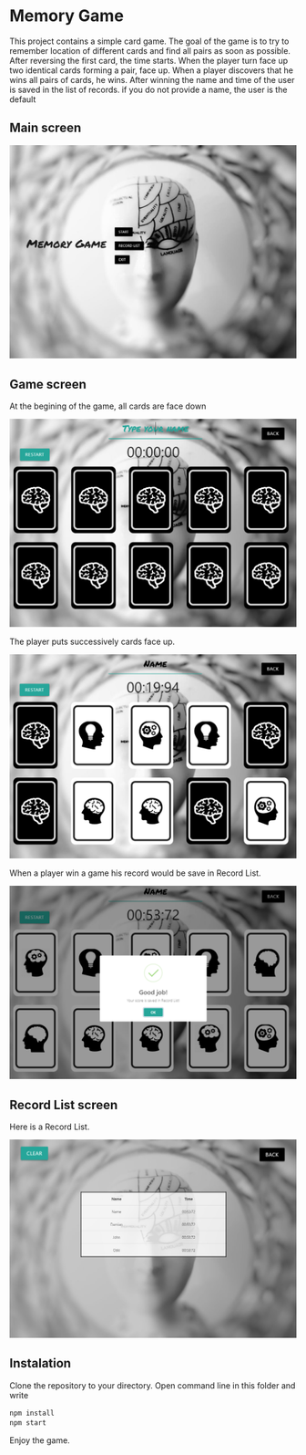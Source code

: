 # Memory Game
This project contains a simple card game.
The goal of the game is to try to remember
location of different cards and find all pairs as soon as possible.
After reversing the first card, the time starts.
 When the player
turn face up
two identical cards forming a pair, face up.
When a player discovers that he wins all pairs of cards, he wins.
After winning the name and time of the user is saved in the list of records. if you do not provide a name, the user is the default

## Main screen
![game](screenshots/mainPage.PNG)

 ## Game screen
 
 At the begining of the game, all cards are face down
  
![game](screenshots/gamePage.PNG)

 The player puts successively  cards face up.

![game](screenshots/gamePage3.PNG)

When a player win a game his record would be save in Record List.

![game](screenshots/gamePage4.PNG)

## Record List screen

Here is a Record List.

![game](screenshots/recordList.PNG)

## Instalation

Clone the repository to your directory. Open command line  in this folder and write 
````bash
npm install 
npm start
````
Enjoy the game.
